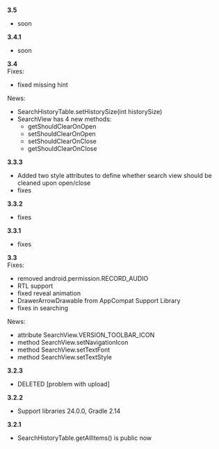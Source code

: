 **3.5**  
- soon

**3.4.1**  
- soon

**3.4**  
Fixes:
- fixed missing hint

News:
- SearchHistoryTable.setHistorySize(int historySize)
- SearchView has 4 new methods: 
  * getShouldClearOnOpen 
  * setShouldClearOnOpen
  * setShouldClearOnClose
  * getShouldClearOnClose
  
  
**3.3.3**  
- Added two style attributes to define whether search view should be cleaned upon open/close
- fixes
  
**3.3.2**  
- fixes

**3.3.1**  
- fixes

**3.3**  
Fixes:
- removed android.permission.RECORD_AUDIO
- RTL support
- fixed reveal animation
- DrawerArrowDrawable from AppCompat Support Library
- fixes in searching
 
News:
- attribute SearchView.VERSION_TOOLBAR_ICON
- method SearchView.setNavigationIcon
- method SearchView.setTextFont
- method SearchView.setTextStyle
 
**3.2.3**
 - DELETED [problem with upload]

**3.2.2**
 - Support libraries 24.0.0, Gradle 2.14

**3.2.1**
 - SearchHistoryTable.getAllItems() is public now
